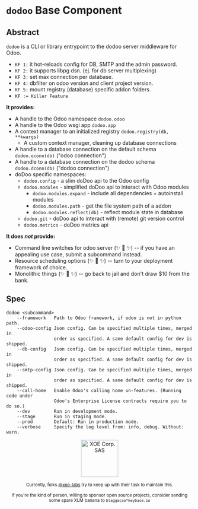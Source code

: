 # `dodoo` Base Component

## Abstract

`dodoo` is a CLI or library entrypoint to the dodoo server middleware for Odoo.

- `KF 1:` it hot-reloads config for DB, SMTP and the admin password.
- `KF 2:` it supports libpg dsn. (ej. for db server multiplexing)
- `KF 3:` set max connection per database.
- `KF 4:` dbfilter on odoo version and client project version.
- `KF 5:` mount registry (database) specific addon folders.
- `KF := Killer Feature`

**It provides:**

- A handle to the Odoo namespace `dodoo.odoo`
- A handle to the Odoo wsgi app `dodoo.app`
- A context manager to an initialized registry `dodoo.registry(db, **kwargs)`
    - A custom context manager, cleaning up database connections
- A handle to a database connection on the default schema `dodoo.oconn(db)` ("odoo connection")
- A handle to a database connection on the dodoo schema `dodoo.dconn(db)` ("dodoo connection")
- doDoo specific namespaces:
    - `dodoo.config` - a slim doDoo api to the Odoo config
    - `dodoo.modules` - simplified doDoo api to interact with Odoo modules
         - `dodoo.modules.expand` - include all dependencies + autoinstall modules
         - `dodoo.modules.path` - get the file system path of a addon
         - `dodoo.modules.reflect(db)` - reflect module state in database
    - `dodoo.git` - doDoo api to interact with (remote) git version control
    - `dodoo.metrics` - doDoo metrics api

**It does _not_ provide:**

- Command line switches for odoo server (✨ 🍰 ✨) -- if you have an appealing use case, submit a subcommand instead.
- Resource scheduling options (✨ 🍰 ✨) -- turn to your deployment framework of choice.
- Monolithic things (✨ 🍰 ✨) -- go back to jail and don't draw $10 from the bank.

## Spec

```
dodoo <subcommand>
    --framework   Path to Odoo framework, if odoo is not in python path.
    --odoo-config Json config. Can be specified multiple times, merged in
                  order as specified. A sane default config for dev is shipped.
    --db-config   Json config. Can be specified multiple times, merged in
                  order as specified. A sane default config for dev is shipped.
    --smtp-config Json config. Can be specified multiple times, merged in
                  order as specified. A sane default config for dev is shipped.
    --call-home   Enable Odoo's calling home un-features. (Running code under
                  Odoo's Enterprise License contracts require you to do so.)
    --dev         Run in development mode.
    --stage       Run in staging mode.
    --prod        Default: Run in production mode.
    --verbose     Specify the log level from: info, debug. Without: warn.
```


<div align="center">
    <div>
        <a href="https://xoe.solutions">
            <img width="100" src="https://erp.xoe.solutions/logo.png" alt="XOE Corp. SAS">
        </a>
    </div>
    <p>
    <sub>Currently, folks <a href="https://github.com/xoe-labs/">@xoe-labs</a> try to keep up with their task to maintain this.</sub>
    </p>
    <p>
    <sub>If you're the kind of person, willing to sponsor open source projects, consider sending some spare XLM banana to <code>blaggacao*keybase.io</code></sub>
    </p>
</div>
